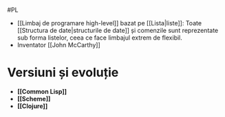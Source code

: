 #PL 

-  [[Limbaj de programare high-level]] bazat pe [[Lista|liste]]: Toate [[Structura de date|structurile de date]] și comenzile sunt reprezentate sub forma listelor, ceea ce face limbajul extrem de flexibil.
- Inventator [[John McCarthy]]
# Versiuni și evoluție
- **[[Common Lisp]]**
- **[[Scheme]]**
- **[[Clojure]]**

